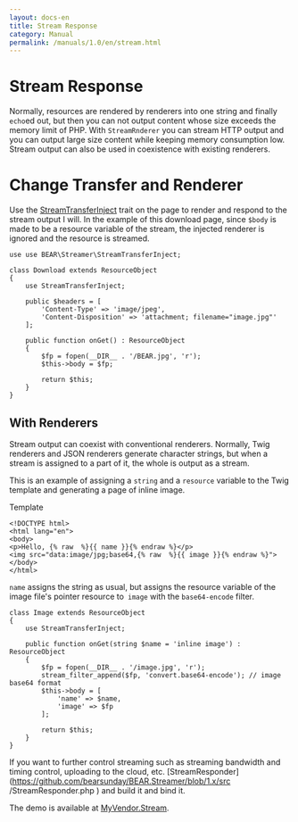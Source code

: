```yaml
---
layout: docs-en
title: Stream Response
category: Manual
permalink: /manuals/1.0/en/stream.html
---
```


# Stream Response

Normally, resources are rendered by renderers into one string and finally `echo`ed out, but then you can not output content whose size exceeds the memory limit of PHP. With `StreamRnderer` you can stream HTTP output and you can output large size content while keeping memory consumption low. Stream output can also be used in coexistence with existing renderers.

# Change Transfer and Renderer

Use the [StreamTransferInject](https://github.com/bearsunday/BEAR.Streamer/blob/1.x/src/StreamTransferInject.php) trait on the page to render and respond to the stream output I will. In the example of this download page, since `$body` is made to be a resource variable of the stream, the injected renderer is ignored and the resource is streamed.

```php?start_inline
use use BEAR\Streamer\StreamTransferInject;

class Download extends ResourceObject
{
    use StreamTransferInject;

    public $headers = [
        'Content-Type' => 'image/jpeg',
        'Content-Disposition' => 'attachment; filename="image.jpg"'
    ];

    public function onGet() : ResourceObject
    {
        $fp = fopen(__DIR__ . '/BEAR.jpg', 'r');
        $this->body = $fp;

        return $this;
    }
}
```

## With Renderers

Stream output can coexist with conventional renderers. Normally, Twig renderers and JSON renderers generate character strings, but when a stream is assigned to a part of it, the whole is output as a stream.

This is an example of assigning a `string` and a `resource` variable to the Twig template and generating a page of inline image.

Template

```twig
<!DOCTYPE html>
<html lang="en">
<body>
<p>Hello, {% raw  %}{{ name }}{% endraw %}</p>
<img src="data:image/jpg;base64,{% raw  %}{{ image }}{% endraw %}">
</body>
</html>
```

`name` assigns the string as usual, but assigns the resource variable of the image file's pointer resource to` image` with the `base64-encode` filter.

```php?start_inline
class Image extends ResourceObject
{
    use StreamTransferInject;

    public function onGet(string $name = 'inline image') : ResourceObject
    {
        $fp = fopen(__DIR__ . '/image.jpg', 'r');
        stream_filter_append($fp, 'convert.base64-encode'); // image base64 format
        $this->body = [
            'name' => $name,
            'image' => $fp
        ];

        return $this;
    }
}
```

If you want to further control streaming such as streaming bandwidth and timing control, uploading to the cloud, etc. [StreamResponder](https://github.com/bearsunday/BEAR.Streamer/blob/1.x/src /StreamResponder.php ) and build it and bind it.

The demo is available at [MyVendor.Stream](https://github.com/bearsunday/MyVendor.Stream).
